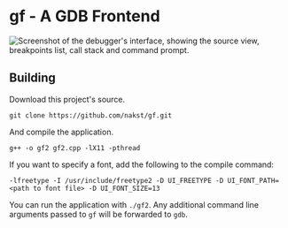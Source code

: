 # **gf** - A GDB Frontend

![Screenshot of the debugger's interface, showing the source view, breakpoints list, call stack and command prompt.](https://cdn.discordapp.com/attachments/462643277321994245/795277703943159818/image.png)

## Building

Download this project's source.

    git clone https://github.com/nakst/gf.git

And compile the application.

    g++ -o gf2 gf2.cpp -lX11 -pthread

If you want to specify a font, add the following to the compile command:

    -lfreetype -I /usr/include/freetype2 -D UI_FREETYPE -D UI_FONT_PATH=<path to font file> -D UI_FONT_SIZE=13

You can run the application with `./gf2`. Any additional command line arguments passed to `gf` will be forwarded to `gdb`.
